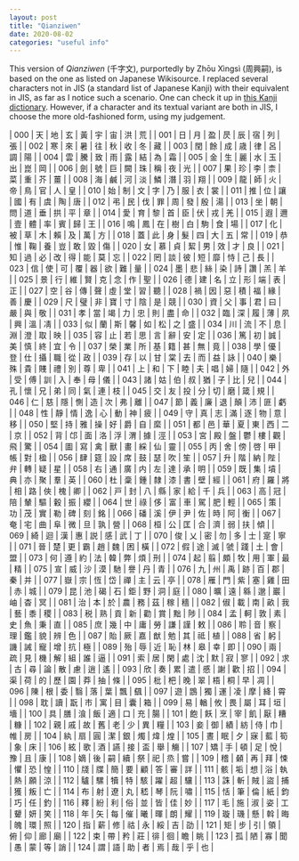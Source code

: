 ```yaml
---
layout: post
title: "Qianziwen"
date: 2020-08-02
categories: "useful info"
---
```


This version of *Qianziwen* (千字文), purportedly by Zhōu Xìngsì (周興嗣), is based on the one as listed on Japanese Wikisource.
I replaced several characters not in JIS (a standard list of Japanese Kanji) with their equivalent in JIS, as far as I notice such a scenario.
One can check it up in [this Kanji dictionary](https://kanji.jitenon.jp/kanjiu/10214.html).
However, if a character and its textual variant are both in JIS, I choose the more old-fashioned form, using my judgement.

| 000 | 天 | 地 | 玄 | 黃 | 宇 | 宙 | 洪 | 荒 |
| 001 | 日 | 月 | 盈 | 昃 | 辰 | 宿 | 列 | 張 |
| 002 | 寒 | 來 | 暑 | 往 | 秋 | 收 | 冬 | 藏 |
| 003 | 閏 | 餘 | 成 | 歳 | 律 | 呂 | 調 | 陽 |
| 004 | 雲 | 騰 | 致 | 雨 | 露 | 結 | 為 | 霜 |
| 005 | 金 | 生 | 麗 | 水 | 玉 | 出 | 崑 | 岡 |
| 006 | 劍 | 號 | 巨 | 闕 | 珠 | 稱 | 夜 | 光 |
| 007 | 果 | 珍 | 李 | 柰 | 菜 | 重 | 芥 | 薑 |
| 008 | 海 | 鹹 | 河 | 淡 | 鱗 | 潛 | 羽 | 翔 |
| 009 | 龍 | 師 | 火 | 帝 | 鳥 | 官 | 人 | 皇 |
| 010 | 始 | 制 | 文 | 字 | 乃 | 服 | 衣 | 裳 |
| 011 | 推 | 位 | 讓 | 國 | 有 | 虞 | 陶 | 唐 |
| 012 | 弔 | 民 | 伐 | 罪 | 周 | 發 | 殷 | 湯 |
| 013 | 坐 | 朝 | 問 | 道 | 垂 | 拱 | 平 | 章 |
| 014 | 愛 | 育 | 黎 | 首 | 臣 | 伏 | 戎 | 羌 |
| 015 | 遐 | 邇 | 壹 | 體 | 率 | 賓 | 歸 | 王 |
| 016 | 鳴 | 鳳 | 在 | 樹 | 白 | 駒 | 食 | 場 |
| 017 | 化 | 被 | 草 | 木 | 賴 | 及 | 萬 | 方 |
| 018 | 蓋 | 此 | 身 | 髮 | 四 | 大 | 五 | 常 |
| 019 | 恭 | 惟 | 鞠 | 養 | 豈 | 敢 | 毀 | 傷 |
| 020 | 女 | 慕 | 貞 | 絜 | 男 | 效 | 才 | 良 |
| 021 | 知 | 過 | 必 | 改 | 得 | 能 | 莫 | 忘 |
| 022 | 罔 | 談 | 彼 | 短 | 靡 | 恃 | 己 | 長 |
| 023 | 信 | 使 | 可 | 覆 | 器 | 欲 | 難 | 量 |
| 024 | 墨 | 悲 | 絲 | 染 | 詩 | 讚 | 羔 | 羊 |
| 025 | 景 | 行 | 維 | 賢 | 克 | 念 | 作 | 聖 |
| 026 | 德 | 建 | 名 | 立 | 形 | 端 | 表 | 正 |
| 027 | 空 | 谷 | 傳 | 聲 | 虛 | 堂 | 習 | 聽 |
| 028 | 禍 | 因 | 惡 | 積 | 福 | 緣 | 善 | 慶 |
| 029 | 尺 | 璧 | 非 | 寶 | 寸 | 陰 | 是 | 競 |
| 030 | 資 | 父 | 事 | 君 | 曰 | 嚴 | 與 | 敬 |
| 031 | 孝 | 當 | 竭 | 力 | 忠 | 則 | 盡 | 命 |
| 032 | 臨 | 深 | 履 | 薄 | 夙 | 興 | 溫 | 凊 |
| 033 | 似 | 蘭 | 斯 | 馨 | 如 | 松 | 之 | 盛 |
| 034 | 川 | 流 | 不 | 息 | 淵 | 澄 | 取 | 映 |
| 035 | 容 | 止 | 若 | 思 | 言 | 辭 | 安 | 定 |
| 036 | 篤 | 初 | 誠 | 美 | 慎 | 終 | 宜 | 令 |
| 037 | 榮 | 業 | 所 | 基 | 籍 | 甚 | 無 | 竟 |
| 038 | 學 | 優 | 登 | 仕 | 攝 | 職 | 從 | 政 |
| 039 | 存 | 以 | 甘 | 棠 | 去 | 而 | 益 | 詠 |
| 040 | 樂 | 殊 | 貴 | 賤 | 禮 | 別 | 尊 | 卑 |
| 041 | 上 | 和 | 下 | 睦 | 夫 | 唱 | 婦 | 隨 |
| 042 | 外 | 受 | 傅 | 訓 | 入 | 奉 | 母 | 儀 |
| 043 | 諸 | 姑 | 伯 | 叔 | 猶 | 子 | 比 | 兒 |
| 044 | 孔 | 懷 | 兄 | 弟 | 同 | 氣 | 連 | 枝 |
| 045 | 交 | 友 | 投 | 分 | 切 | 磨 | 箴 | 規 |
| 046 | 仁 | 慈 | 隱 | 惻 | 造 | 次 | 弗 | 離 |
| 047 | 節 | 義 | 廉 | 退 | 顛 | 沛 | 匪 | 虧 |
| 048 | 性 | 靜 | 情 | 逸 | 心 | 動 | 神 | 疲 |
| 049 | 守 | 真 | 志 | 滿 | 逐 | 物 | 意 | 移 |
| 050 | 堅 | 持 | 雅 | 操 | 好 | 爵 | 自 | 縻 |
| 051 | 都 | 邑 | 華 | 夏 | 東 | 西 | 二 | 京 |
| 052 | 背 | 邙 | 面 | 洛 | 浮 | 渭 | 據 | 涇 |
| 053 | 宮 | 殿 | 盤 | 鬱 | 樓 | 觀 | 飛 | 驚 |
| 054 | 圖 | 寫 | 禽 | 獸 | 畫 | 綵 | 仙 | 靈 |
| 055 | 丙 | 舍 | 傍 | 啓 | 甲 | 帳 | 對 | 楹 |
| 056 | 肆 | 筵 | 設 | 席 | 鼓 | 瑟 | 吹 | 笙 |
| 057 | 升 | 階 | 納 | 陛 | 弁 | 轉 | 疑 | 星 |
| 058 | 右 | 通 | 廣 | 内 | 左 | 達 | 承 | 明 |
| 059 | 既 | 集 | 墳 | 典 | 亦 | 聚 | 羣 | 英 |
| 060 | 杜 | 稾 | 鍾 | 隸 | 漆 | 書 | 壁 | 經 |
| 061 | 府 | 羅 | 將 | 相 | 路 | 俠 | 槐 | 卿 |
| 062 | 戸 | 封 | 八 | 縣 | 家 | 給 | 千 | 兵 |
| 063 | 高 | 冠 | 陪 | 輦 | 驅 | 轂 | 振 | 纓 |
| 064 | 世 | 祿 | 侈 | 富 | 車 | 駕 | 肥 | 輕 |
| 065 | 策 | 功 | 茂 | 實 | 勒 | 碑 | 刻 | 銘 |
| 066 | 磻 | 溪 | 伊 | 尹 | 佐 | 時 | 阿 | 衡 |
| 067 | 奄 | 宅 | 曲 | 阜 | 微 | 旦 | 孰 | 營 |
| 068 | 桓 | 公 | 匡 | 合 | 濟 | 弱 | 扶 | 傾 |
| 069 | 綺 | 迴 | 漢 | 惠 | 説 | 感 | 武 | 丁 |
| 070 | 俊 | 乂 | 密 | 勿 | 多 | 士 | 寔 | 寧 |
| 071 | 晉 | 楚 | 更 | 霸 | 趙 | 魏 | 困 | 橫 |
| 072 | 假 | 途 | 滅 | 虢 | 踐 | 土 | 會 | 盟 |
| 073 | 何 | 遵 | 約 | 法 | 韓 | 弊 | 煩 | 刑 |
| 074 | 起 | 翦 | 頗 | 牧 | 用 | 軍 | 最 | 精 |
| 075 | 宣 | 威 | 沙 | 漠 | 馳 | 譽 | 丹 | 青 |
| 076 | 九 | 州 | 禹 | 跡 | 百 | 郡 | 秦 | 并 |
| 077 | 嶽 | 宗 | 恆 | 岱 | 禪 | 主 | 云 | 亭 |
| 078 | 雁 | 門 | 紫 | 塞 | 雞 | 田 | 赤 | 城 |
| 079 | 昆 | 池 | 碣 | 石 | 鉅 | 野 | 洞 | 庭 |
| 080 | 曠 | 遠 | 緜 | 邈 | 巖 | 岫 | 杳 | 冥 |
| 081 | 治 | 本 | 於 | 農 | 務 | 茲 | 稼 | 穡 |
| 082 | 俶 | 載 | 南 | 畝 | 我 | 藝 | 黍 | 稷 |
| 083 | 税 | 熟 | 貢 | 新 | 勸 | 賞 | 黜 | 陟 |
| 084 | 孟 | 軻 | 敦 | 素 | 史 | 魚 | 秉 | 直 |
| 085 | 庶 | 幾 | 中 | 庸 | 勞 | 謙 | 謹 | 敕 |
| 086 | 聆 | 音 | 察 | 理 | 鑑 | 貌 | 辨 | 色 |
| 087 | 貽 | 厥 | 嘉 | 猷 | 勉 | 其 | 祗 | 植 |
| 088 | 省 | 躬 | 譏 | 誡 | 寵 | 增 | 抗 | 極 |
| 089 | 殆 | 辱 | 近 | 恥 | 林 | 皋 | 幸 | 即 |
| 090 | 兩 | 疏 | 見 | 機 | 解 | 組 | 誰 | 逼 |
| 091 | 索 | 居 | 閑 | 處 | 沈 | 默 | 寂 | 寥 |
| 092 | 求 | 古 | 尋 | 論 | 散 | 慮 | 逍 | 遙 |
| 093 | 欣 | 奏 | 累 | 遣 | 慼 | 謝 | 歡 | 招 |
| 094 | 渠 | 荷 | 的 | 歷 | 園 | 莽 | 抽 | 條 |
| 095 | 枇 | 杷 | 晚 | 翠 | 梧 | 桐 | 早 | 凋 |
| 096 | 陳 | 根 | 委 | 翳 | 落 | 葉 | 飄 | 颻 |
| 097 | 遊 | 鵾 | 獨 | 運 | 凌 | 摩 | 絳 | 霄 |
| 098 | 耽 | 讀 | 翫 | 市 | 寓 | 目 | 囊 | 箱 |
| 099 | 易 | 輶 | 攸 | 畏 | 屬 | 耳 | 垣 | 墻 |
| 100 | 具 | 膳 | 湌 | 飯 | 適 | 口 | 充 | 腸 |
| 101 | 飽 | 飫 | 烹 | 宰 | 飢 | 厭 | 糟 | 糠 |
| 102 | 親 | 戚 | 故 | 舊 | 老 | 少 | 異 | 糧 |
| 103 | 妾 | 御 | 績 | 紡 | 侍 | 巾 | 帷 | 房 |
| 104 | 紈 | 扇 | 圓 | 潔 | 銀 | 燭 | 煒 | 煌 |
| 105 | 晝 | 眠 | 夕 | 寐 | 藍 | 筍 | 象 | 床 |
| 106 | 絃 | 歌 | 酒 | 讌 | 接 | 盃 | 舉 | 觴 |
| 107 | 矯 | 手 | 頓 | 足 | 悅 | 豫 | 且 | 康 |
| 108 | 嫡 | 後 | 嗣 | 續 | 祭 | 祀 | 烝 | 嘗 |
| 109 | 稽 | 顙 | 再 | 拜 | 悚 | 懼 | 恐 | 惶 |
| 110 | 牋 | 牒 | 簡 | 要 | 顧 | 答 | 審 | 詳 |
| 111 | 骸 | 垢 | 想 | 浴 | 執 | 熱 | 願 | 涼 |
| 112 | 驢 | 騾 | 犢 | 特 | 駭 | 躍 | 超 | 驤 |
| 113 | 誅 | 斬 | 賊 | 盜 | 捕 | 獲 | 叛 | 亡 |
| 114 | 布 | 射 | 遼 | 丸 | 嵇 | 琴 | 阮 | 嘯 |
| 115 | 恬 | 筆 | 倫 | 紙 | 鈞 | 巧 | 任 | 釣 |
| 116 | 釋 | 紛 | 利 | 俗 | 並 | 皆 | 佳 | 妙 |
| 117 | 毛 | 施 | 淑 | 姿 | 工 | 顰 | 妍 | 笑 |
| 118 | 年 | 矢 | 每 | 催 | 曦 | 暉 | 朗 | 耀 |
| 119 | 璇 | 璣 | 懸 | 斡 | 晦 | 魄 | 環 | 照 |
| 120 | 指 | 薪 | 修 | 祜 | 永 | 綏 | 吉 | 劭 |
| 121 | 矩 | 步 | 引 | 領 | 俯 | 仰 | 廊 | 廟 |
| 122 | 束 | 帶 | 矜 | 莊 | 徘 | 徊 | 瞻 | 眺 |
| 123 | 孤 | 陋 | 寡 | 聞 | 愚 | 蒙 | 等 | 誚 |
| 124 | 謂 | 語 | 助 | 者 | 焉 | 哉 | 乎 | 也 |